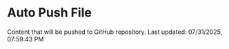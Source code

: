 # Auto Push File

Content that will be pushed to GitHub repository.
Last updated: 07/31/2025, 07:59:43 PM